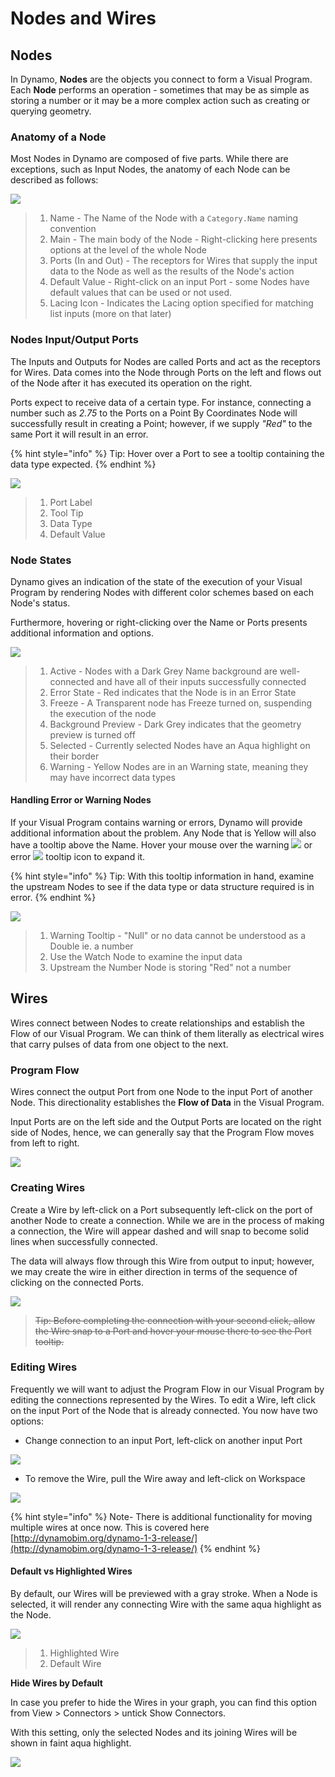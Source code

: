 # Nodes and Wires

## Nodes

In Dynamo, **Nodes** are the objects you connect to form a Visual Program. Each **Node** performs an operation - sometimes that may be as simple as storing a number or it may be a more complex action such as creating or querying geometry.

### Anatomy of a Node

Most Nodes in Dynamo are composed of five parts. While there are exceptions, such as Input Nodes, the anatomy of each Node can be described as follows:

![](<../.gitbook/assets/nodes and wires - nodes anatomy.jpg>)

> 1. Name - The Name of the Node with a `Category.Name` naming convention
> 2. Main - The main body of the Node - Right-clicking here presents options at the level of the whole Node
> 3. Ports (In and Out) - The receptors for Wires that supply the input data to the Node as well as the results of the Node's action
> 4. Default Value - Right-click on an input Port - some Nodes have default values that can be used or not used.
> 5. Lacing Icon - Indicates the Lacing option specified for matching list inputs (more on that later)

### Nodes Input/Output Ports

The Inputs and Outputs for Nodes are called Ports and act as the receptors for Wires. Data comes into the Node through Ports on the left and flows out of the Node after it has executed its operation on the right.

Ports expect to receive data of a certain type. For instance, connecting a number such as _2.75_ to the Ports on a Point By Coordinates Node will successfully result in creating a Point; however, if we supply _"Red"_ to the same Port it will result in an error.

{% hint style="info" %}
Tip: Hover over a Port to see a tooltip containing the data type expected.
{% endhint %}

![](<../.gitbook/assets/nodes and wires - nodes input and tooltip (1).jpg>)

> 1. Port Label
> 2. Tool Tip
> 3. Data Type
> 4. Default Value

### Node States

Dynamo gives an indication of the state of the execution of your Visual Program by rendering Nodes with different color schemes based on each Node's status.

Furthermore, hovering or right-clicking over the Name or Ports presents additional information and options.

![](<../.gitbook/assets/nodes and wires - node states.jpg>)

> 1. Active - Nodes with a Dark Grey Name background are well-connected and have all of their inputs successfully connected
> 2. Error State - Red indicates that the Node is in an Error State
> 3. Freeze - A Transparent node has Freeze turned on, suspending the execution of the node
> 4. Background Preview - Dark Grey indicates that the geometry preview is turned off
> 5. Selected - Currently selected Nodes have an Aqua highlight on their border
> 6. Warning - Yellow Nodes are in an Warning state, meaning they may have incorrect data types

#### Handling Error or Warning Nodes

If your Visual Program contains warning or errors, Dynamo will provide additional information about the problem. Any Node that is Yellow will also have a tooltip above the Name. Hover your mouse over the warning ![](<../.gitbook/assets/nodes and wires - node warning icon.png>) or error ![](<../.gitbook/assets/nodes and wires - node error icon.png>) tooltip icon to expand it.

{% hint style="info" %}
Tip: With this tooltip information in hand, examine the upstream Nodes to see if the data type or data structure required is in error.
{% endhint %}

![](<../.gitbook/assets/nodes and wires - nodes with warning tooltip.jpg>)

> 1. Warning Tooltip - "Null" or no data cannot be understood as a Double ie. a number
> 2. Use the Watch Node to examine the input data
> 3. Upstream the Number Node is storing "Red" not a number

## Wires

Wires connect between Nodes to create relationships and establish the Flow of our Visual Program. We can think of them literally as electrical wires that carry pulses of data from one object to the next.

### Program Flow <a href="#program-flow" id="program-flow"></a>

Wires connect the output Port from one Node to the input Port of another Node. This directionality establishes the **Flow of Data** in the Visual Program.

Input Ports are on the left side and the Output Ports are located on the right side of Nodes, hence, we can generally say that the Program Flow moves from left to right.

![](<../.gitbook/assets/nodes and wires - flow of data (1).jpg>)

### Creating Wires <a href="#creating-wires" id="creating-wires"></a>

Create a Wire by left-click on a Port subsequently left-click on the port of another Node to create a connection. While we are in the process of making a connection, the Wire will appear dashed and will snap to become solid lines when successfully connected.

The data will always flow through this Wire from output to input; however, we may create the wire in either direction in terms of the sequence of clicking on the connected Ports.

![](<../.gitbook/assets/nodes and wires - creating a wire.gif>)

> ~~Tip: Before completing the connection with your second click, allow the Wire snap to a Port and hover your mouse there to see the Port tooltip.~~

### Editing Wires <a href="#editing-wires" id="editing-wires"></a>

Frequently we will want to adjust the Program Flow in our Visual Program by editing the connections represented by the Wires. To edit a Wire, left click on the input Port of the Node that is already connected. You now have two options:

* Change connection to an input Port, left-click on another input Port

![](<../.gitbook/assets/NODESA\~1 (1).GIF>)

* To remove the Wire, pull the Wire away and left-click on Workspace

![](<../.gitbook/assets/nodes and wires - edit wires remove.gif>)

{% hint style="info" %}
Note- There is additional functionality for moving multiple wires at once now. This is covered here [http://dynamobim.org/dynamo-1-3-release/](http://dynamobim.org/dynamo-1-3-release/)
{% endhint %}

#### Default vs Highlighted Wires <a href="#wire-previews" id="wire-previews"></a>

By default, our Wires will be previewed with a gray stroke. When a Node is selected, it will render any connecting Wire with the same aqua highlight as the Node.

![](<../.gitbook/assets/nodes and wires - default vs highlighted wires (1).jpg>)

> 1. Highlighted Wire
> 2. Default Wire

**Hide Wires by Default**

In case you prefer to hide the Wires in your graph, you can find this option from View > Connectors > untick Show Connectors.

With this setting, only the selected Nodes and its joining Wires will be shown in faint aqua highlight.

![](<../.gitbook/assets/nodes and wires - hide wires setting (1).gif>)
